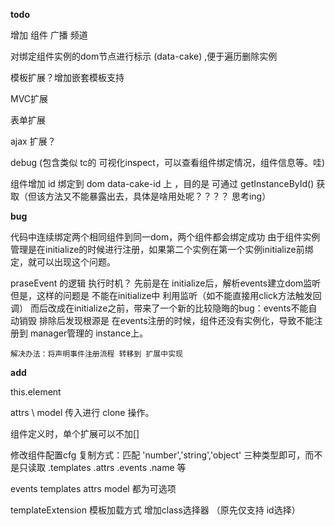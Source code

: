 

**todo**

增加 组件 广播 频道


对绑定组件实例的dom节点进行标示 (data-cake) ,便于遍历删除实例

模板扩展？增加嵌套模板支持

MVC扩展


表单扩展

ajax 扩展？

debug (包含类似 tc的 可视化inspect，可以查看组件绑定情况，组件信息等。哇)

组件增加 id 绑定到 dom data-cake-id 上 ，目的是 可通过 getInstanceById() 获取（但该方法又不能暴露出去，具体是啥用处呢？？？？ 思考ing）


**bug**

  代码中连续绑定两个相同组件到同一dom，两个组件都会绑定成功
  由于组件实例管理是在initialize的时候进行注册，如果第二个实例在第一个实例initialize前绑定，就可以出现这个问题。


  praseEvent 的逻辑 执行时机？
    先前是在 initialize后，解析events建立dom监听
    但是，这样的问题是 不能在initialize中 利用监听（如不能直接用click方法触发回调）
    而后改成在initialize之前，带来了一个新的比较隐晦的bug：events不能自动销毁
    排除后发现根源是 在events注册的时候，组件还没有实例化，导致不能注册到 manager管理的 instance上。

    解决办法：将声明事件注册流程 转移到 扩展中实现

  

**add**

this.element

attrs \ model 传入进行 clone 操作。

组件定义时，单个扩展可以不加[]

修改组件配置cfg 复制方式：匹配 'number','string','object' 三种类型即可，而不是只读取 .templates .attrs .events .name 等


events templates attrs model 都为可选项

templateExtension 模板加载方式 增加class选择器 （原先仅支持 id选择）